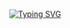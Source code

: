 ### 
[![Typing SVG](https://readme-typing-svg.demolab.com?font=Poppins&weight=800&size=24&pause=1000&color=9DCDF7&repeat=false&random=true&width=435&lines=Greetings%2C+Adventurer!+%F0%9F%91%8B%F0%9F%8F%BB%F0%9F%A7%99)](https://git.io/typing-svg)

<!--
**piwneuh/piwneuh** is a ✨ _special_ ✨ repository because its `README.md` (this file) appears on your GitHub profile.

Here are some ideas to get you started:

- 🔭 I’m currently working on ...
- 🌱 I’m currently learning ...
- 👯 I’m looking to collaborate on ...
- 🤔 I’m looking for help with ...
- 💬 Ask me about ...
- 📫 How to reach me: ...
- 😄 Pronouns: ...
- ⚡ Fun fact: ...
-->
